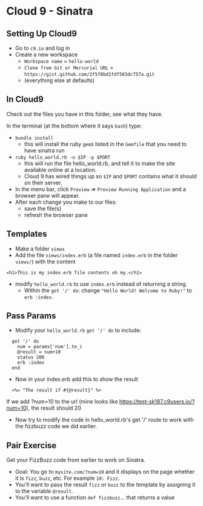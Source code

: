# Cloud 9 - Sinatra

## Setting Up Cloud9
- Go to `c9.io` and log in
- Create a new workspace
  - `Workspace name` = `hello-world`
  - `Clone from Git or Mercurial URL` = `https://gist.github.com/2f5f8bd2fdf583dc757a.git`
  - (everything else at defaults)


## In Cloud9
Check out the files you have in this folder, see what they have.

In the terminal (at the bottom where it says `bash`) type:
- `bundle install`
  - this will install the ruby `gem`s listed in the `Gemfile` that you need to have sinatra run
- `ruby hello_world.rb -o $IP -p $PORT`
  - this will run the file hello_world.rb, and tell it to make the site available online at a location.
  - Cloud 9 has wired things up so `$IP` and `$PORT` contains what it should on their server.
- In the menu bar, click `Preview` => `Preview Running Application` and a browser pane will appear.
- After each change you make to our files:
  - save the file(s)
  - refresh the browser pane

## Templates
- Make a folder `views`
- Add the file `views/index.erb` (a file named `index.erb` in the folder `views/`) with the content
```
<h1>This is my index.erb file contents oh my.</h1>
```
- modify `hello_world.rb` to use `index.erb` instead of returning a string.
  - Within the `get '/' do`: change `"Hello World! Welcome to Ruby!"` to `erb :index`.

## Pass Params
- Modify your `hello_world.rb` `get '/' do` to include:

```
  get '/' do 
    num = params['num'].to_i
    @result = num+10
    status 200
    erb :index  
  end
```

- Now in your index.erb add this to show the result 

```
  <%= "The result if #{@result}" %>
```

If we add ?num=10 to the url (mine looks like https://test-sk187.c9users.io/?num=10), the result should 20


- Now try to modify the code in hello_world.rb's get '/' route to work with the fizzbuzz code we did earlier.


## Pair Exercise
Get your FizzBuzz code from earlier to work on Sinatra.
- Goal: You go to `mysite.com/?num=10` and it displays on the page whether it is `fizz`, `buzz`, etc. For example `10: Fizz`.
- You'll want to pass the result `fizz` or `buzz` to the template by assigning it to the variable `@result`.
- You'll want to use a function `def fizzbuzz`... that returns a value